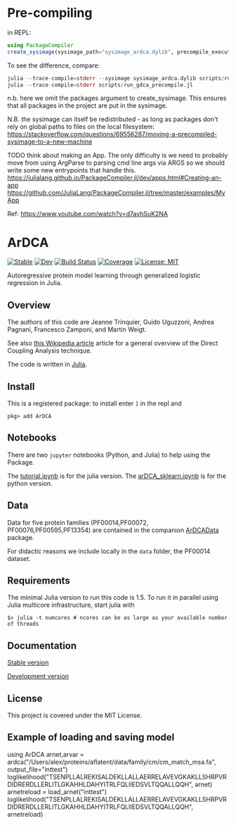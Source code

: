 # Pre-compiling

in REPL:

```julia
using PackageCompiler
create_sysimage(sysimage_path="sysimage_ardca.dylib", precompile_execution_file="scripts/run_gdca_precompile.jl")
```

To see the difference, compare:
```julia
julia --trace-compile=stderr --sysimage sysimage_ardca.dylib scripts/run_gdca_precompile.jl
julia --trace-compile=stderr scripts/run_gdca_precompile.jl
```

n.b. here we omit the packages argument to create_sysimage.
This ensures that all packages in the project are put in the sysimage.

N.B. the sysimage can itself be redistributed - as long as packages don't
rely on global paths to files on the local filesystem:
https://stackoverflow.com/questions/69556287/moving-a-precompiled-sysimage-to-a-new-machine

TODO think about making an App. The only difficulty is we need to probably
move from using ArgParse to parsing cmd line args via ARGS
so we should write some new entrypoints that handle this.
https://julialang.github.io/PackageCompiler.jl/dev/apps.html#Creating-an-app
https://github.com/JuliaLang/PackageCompiler.jl/tree/master/examples/MyApp

Ref:
https://www.youtube.com/watch?v=d7avhSuK2NA


# ArDCA

[![Stable](https://img.shields.io/badge/docs-stable-blue.svg)](https://pagnani.github.io/ArDCA.jl/stable)
[![Dev](https://img.shields.io/badge/docs-dev-blue.svg)](https://pagnani.github.io/ArDCA.jl/dev)
[![Build Status](https://github.com/pagnani/ArDCA/workflows/CI/badge.svg)](https://github.com/pagnani/ArDCA/actions)
[![Coverage](https://codecov.io/gh/pagnani/ArDCA/branch/master/graph/badge.svg)](https://codecov.io/gh/pagnani/ArDCA)
[![License: MIT](https://img.shields.io/badge/License-MIT-yellow.svg)](https://opensource.org/licenses/MIT)


Autoregressive protein model learning through generalized logistic regression in Julia.
## Overview

The authors of this code are Jeanne Trinquier, Guido Uguzzoni, Andrea Pagnani, Francesco Zamponi, and Martin Weigt.

See also [this Wikipedia article](https://en.wikipedia.org/wiki/Direct_coupling_analysis) article for a general overview of the Direct Coupling Analysis technique. 

The code is written in [Julia](https://www.julialang.org/).

## Install

This is a registered package: to install enter `]` in the repl and

```
pkg> add ArDCA 
```
## Notebooks

There are two `jupyter` notebooks (Python, and Julia) to help using the Package.

The [tutorial.ipynb](julia-notebook/tutorial.ipynb) is for the julia version.
The [arDCA_sklearn.ipynb](python-notebook/arDCA_sklearn.ipynb) is for the python version.

## Data 

Data for five protein families (PF00014,PF00072, PF00076,PF00595,PF13354) are contained in the companion
[ArDCAData](https://github.com/pagnani/ArDCAData) package.

For didactic reasons we include locally in the `data` folder, the PF00014 dataset.

## Requirements

The minimal Julia version to run this code is 1.5. To run it in parallel 
using Julia multicore infrastructure, start julia with

```
$> julia -t numcores # ncores can be as large as your available number of threads
```

## Documentation

[Stable version](https://pagnani.github.io/ArDCA.jl/stable)

[Development version](https://pagnani.github.io/ArDCA.jl/dev)

## License

This project is covered under the MIT License.


## Example of loading and saving model

using ArDCA
arnet,arvar = ardca("/Users/alex/proteins/aflatent/data/family/cm/cm_match_msa.fa", output_file="inttest")
loglikelihood("TSENPLLALREKISALDEKLLALLAERRELAVEVGKAKLLSHRPVRDIDRERDLLERLITLGKAHHLDAHYITRLFQLIIEDSVLTQQALLQQH", arnet)
arnetreload = load_arnet("inttest")
loglikelihood("TSENPLLALREKISALDEKLLALLAERRELAVEVGKAKLLSHRPVRDIDRERDLLERLITLGKAHHLDAHYITRLFQLIIEDSVLTQQALLQQH", arnetreload)